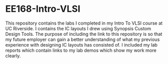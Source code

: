 # EE168-Intro-VLSI
This repository contains the labs I completed in my Intro To VLSI course at UC Riverside. I contains the IC layouts I drew using Synopsis Custom Design Tools. The purpose of including the link to this repository is so that my future employer can gain a better understanding of what my previous experience with designing IC layouts has consisted of. I included my lab reports which contain links to my lab demos which show my work more clearly.

